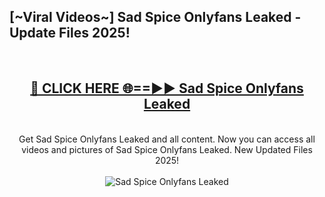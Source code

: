<h2>[~Viral Videos~] Sad Spice Onlyfans Leaked - Update Files 2025!</h2>
<br>
<div align="center">
<h2><a href="https://betterlinks.top/A2PfLJ" rel="nofollow">🔴 CLICK HERE 🌐==►► Sad Spice Onlyfans Leaked</a></h2>
<br>
Get Sad Spice Onlyfans Leaked and all content. Now you can access all videos and pictures of Sad Spice Onlyfans Leaked. New Updated Files 2025!
<br>
<br>
<a href="https://betterlinks.top/A2PfLJ" rel="nofollow" data-target="animated-image.originalLink"><img src="https://i.ibb.co.com/WyWwxjT/player-gif2.gif" alt="Sad Spice Onlyfans Leaked" style="max-width: 100%; display: inline-block;" data-target="animated-image.originalImage"></a>
</div>
<br>
